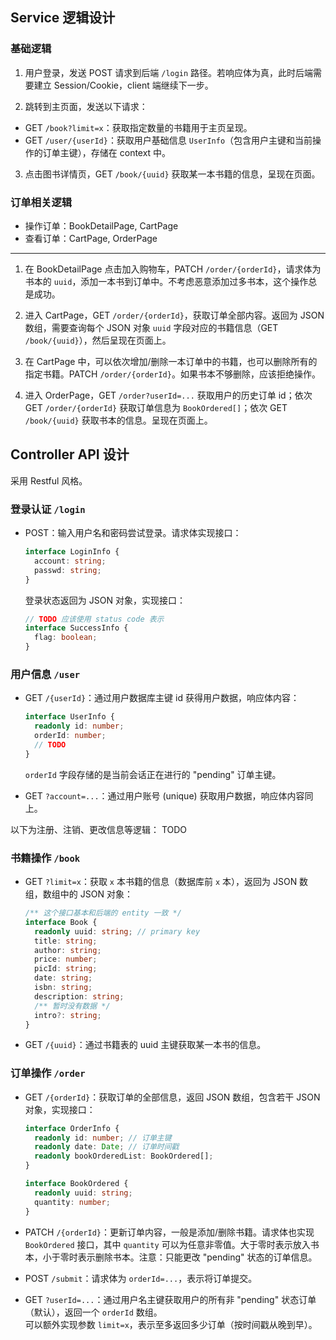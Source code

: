 ## Service 逻辑设计

### 基础逻辑

1. 用户登录，发送 POST 请求到后端 `/login` 路径。若响应体为真，此时后端需要建立 Session/Cookie，client 端继续下一步。

2. 跳转到主页面，发送以下请求：

- GET `/book?limit=x`：获取指定数量的书籍用于主页呈现。
- GET `/user/{userId}`：获取用户基础信息 `UserInfo`（包含用户主键和当前操作的订单主键），存储在 context 中。

3. 点击图书详情页，GET `/book/{uuid}` 获取某一本书籍的信息，呈现在页面。

### 订单相关逻辑

- 操作订单：BookDetailPage, CartPage
- 查看订单：CartPage, OrderPage

<hr/>

1. 在 BookDetailPage 点击加入购物车，PATCH `/order/{orderId}`，请求体为书本的 `uuid`，添加一本书到订单中。不考虑恶意添加过多书本，这个操作总是成功。

2. 进入 CartPage，GET `/order/{orderId}`，获取订单全部内容。返回为 JSON 数组，需要查询每个 JSON 对象 `uuid` 字段对应的书籍信息（GET `/book/{uuid}`），然后呈现在页面上。

3. 在 CartPage 中，可以依次增加/删除一本订单中的书籍，也可以删除所有的指定书籍。PATCH `/order/{orderId}`。如果书本不够删除，应该拒绝操作。

4. 进入 OrderPage，GET `/order?userId=...` 获取用户的历史订单 id；依次 GET `/order/{orderId}` 获取订单信息为 `BookOrdered[]`；依次 GET `/book/{uuid}` 获取书本的信息。呈现在页面上。

## Controller API 设计

采用 Restful 风格。

### 登录认证 `/login`

- POST：输入用户名和密码尝试登录。请求体实现接口：

  ```typescript
  interface LoginInfo {
    account: string;
    passwd: string;
  }
  ```

  登录状态返回为 JSON 对象，实现接口：

  ```typescript
  // TODO 应该使用 status code 表示
  interface SuccessInfo {
    flag: boolean;
  }
  ```

### 用户信息 `/user`

- GET `/{userId}`：通过用户数据库主键 id 获得用户数据，响应体内容：

  ```typescript
  interface UserInfo {
    readonly id: number;
    orderId: number;
    // TODO
  }
  ```
  `orderId` 字段存储的是当前会话正在进行的 "pending" 订单主键。

- GET `?account=...`：通过用户账号 (unique) 获取用户数据，响应体内容同上。

以下为注册、注销、更改信息等逻辑：
TODO

### 书籍操作 `/book`

- GET `?limit=x`：获取 `x` 本书籍的信息（数据库前 `x` 本），返回为 JSON 数组，数组中的 JSON 对象：

  ```typescript
  /** 这个接口基本和后端的 entity 一致 */
  interface Book {
    readonly uuid: string; // primary key
    title: string;
    author: string;
    price: number;
    picId: string;
    date: string;
    isbn: string;
    description: string;
    /** 暂时没有数据 */
    intro?: string;
  }
  ```

- GET `/{uuid}`：通过书籍表的 uuid 主键获取某一本书的信息。

### 订单操作 `/order`

- GET `/{orderId}`：获取订单的全部信息，返回 JSON 数组，包含若干 JSON 对象，实现接口：

  ```typescript
  interface OrderInfo {
    readonly id: number; // 订单主键
    readonly date: Date; // 订单时间戳
    readonly bookOrderedList: BookOrdered[];
  }

  interface BookOrdered {
    readonly uuid: string;
    quantity: number;
  }
  ```

- PATCH `/{orderId}`：更新订单内容，一般是添加/删除书籍。请求体也实现 `BookOrdered` 接口，其中 `quantity` 可以为任意非零值。大于零时表示放入书本，小于零时表示删除书本。注意：只能更改 "pending" 状态的订单信息。

- POST `/submit`：请求体为 `orderId=...`，表示将订单提交。

- GET `?userId=...`：通过用户名主键获取用户的所有非 "pending" 状态订单（默认），返回一个 `orderId` 数组。<br/>可以额外实现参数 `limit=x`，表示至多返回多少订单（按时间戳从晚到早）。